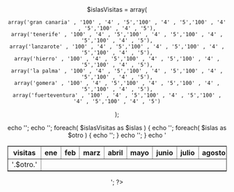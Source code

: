 <html>
<head>
<title>Islas visitas por mes</title>
</head>
<body>
<center>
<?php

$islasVisitas = array(
    
	
    array('gran canaria' , '100' , '4' , '5','100' , '4' , '5','100' , '4' , '5','100' , '4' , '5'),
    array('tenerife' , '100' , '4' , '5','100' , '4' , '5','100' , '4' , '5','100' , '4' , '5'),
    array('lanzarote' , '100' , '4' , '5','100' , '4' , '5','100' , '4' , '5','100' , '4' , '5'),
    array('hierro' , '100' , '4' , '5','100' , '4' , '5','100' , '4' , '5','100' , '4' , '5'),
	array('la palma' , '100' , '4' , '5','100' , '4' , '5','100' , '4' , '5','100' , '4' , '5'),
	array('gomera' , '100' , '4' , '5','100' , '4' , '5','100' , '4' , '5','100' , '4' , '5'),
    array('fuerteventura' , '100' , '4' , '5','100' , '4' , '5','100' , '4' , '5','100' , '4' , '5')
);



echo '<table border="1">';
echo '<tr><th>visitas</th><th>ene</th><th>feb</th><th>marz</th><th>abril</th><th>mayo</th>
      <th>junio</th><th>julio</th><th>agosto</th><th>sept</th><th>octu</th><th>nov</th><th>dic</th></tr>';
foreach( $islasVisitas as $islas )
{
    echo '<tr>';
    foreach( $islas as $otro )
    {
        echo '<td>'.$otro.'</td>';
    }
    echo '</tr>';
}
echo '</table>';
?>
</center>
</body>
</html>
